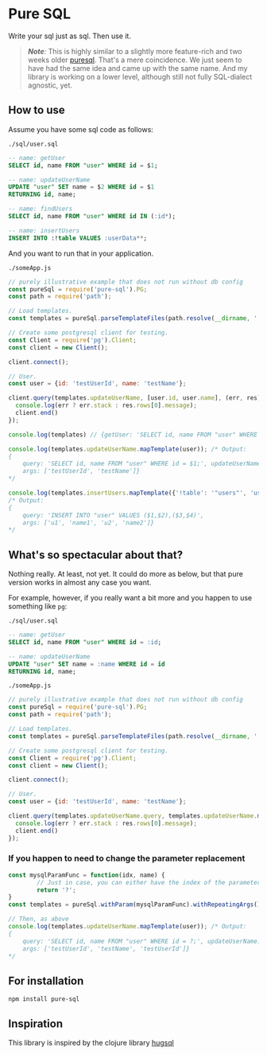 # Pure SQL

Write your sql just as sql. Then use it.

> _**Note**:_
> This is highly similar to a slightly more feature-rich and two weeks older [puresql](https://github.com/neonerd/puresql).
> That's a mere coincidence. We just seem to have had the same idea and came up with the same name.
> And my library is working on a lower level, although still not fully SQL-dialect agnostic, yet.

## How to use

Assume you have some sql code as follows:

`./sql/user.sql`
```sql
-- name: getUser
SELECT id, name FROM "user" WHERE id = $1;

-- name: updateUserName
UPDATE "user" SET name = $2 WHERE id = $1
RETURNING id, name;

-- name: findUsers
SELECT id, name FROM "user" WHERE id IN (:id*);

-- name: insertUsers
INSERT INTO :!table VALUES :userData**;
```

And you want to run that in your application.

`./someApp.js`
```js
// purely illustrative example that does not run without db config
const pureSql = require('pure-sql').PG;
const path = require('path');

// Load templates.
const templates = pureSql.parseTemplateFiles(path.resolve(__dirname, './sql'), '.sql');

// Create some postgresql client for testing.
const Client = require('pg').Client;
const client = new Client();

client.connect();

// User.
const user = {id: 'testUserId', name: 'testName'};

client.query(templates.updateUserName, [user.id, user.name], (err, res) => {
  console.log(err ? err.stack : res.rows[0].message);
  client.end()
});

console.log(templates) // {getUser: 'SELECT id, name FROM "user" WHERE id = $1;', updateUserName: 'UPDATE "user" SET name = $2 WHERE id = $1\nRETURNING id, name;'}

console.log(templates.updateUserName.mapTemplate(user)); /* Output:
{
	query: 'SELECT id, name FROM "user" WHERE id = $1;', updateUserName: 'UPDATE "user" SET name = $2 WHERE id = $1\nRETURNING id, name;',
	args: ['testUserId', 'testName']}
*/

console.log(templates.insertUsers.mapTemplate({'!table': '"users"', 'userData**': [['u1', 'name1'], ['u2', 'name2']]}));
/* Output:
{
	query: 'INSERT INTO "user" VALUES ($1,$2),($3,$4)',
	args: ['u1', 'name1', 'u2', 'name2']}
*/
```

## What's so spectacular about that?

Nothing really. At least, not yet. It could do more as below, but that pure version works in almost
any case you want.

For example, however, if you really want a bit more and you happen to use something like `pg`:

`./sql/user.sql`
```sql
-- name: getUser
SELECT id, name FROM "user" WHERE id = :id;

-- name: updateUserName
UPDATE "user" SET name = :name WHERE id = id
RETURNING id, name;
```
`./someApp.js`
```js
// purely illustrative example that does not run without db config
const pureSql = require('pure-sql').PG;
const path = require('path');

// Load templates.
const templates = pureSql.parseTemplateFiles(path.resolve(__dirname, './sql'), '.sql');

// Create some postgresql client for testing.
const Client = require('pg').Client;
const client = new Client();

client.connect();

// User.
const user = {id: 'testUserId', name: 'testName'};

client.query(templates.updateUserName.query, templates.updateUserName.map(user), (err, res) => {
  console.log(err ? err.stack : res.rows[0].message);
  client.end()
});
```

### If you happen to need to change the parameter replacement
```js
const mysqlParamFunc = function(idx, name) {
		// Just in case, you can either have the index of the parameter and its name
        return '?';
}
const templates = pureSql.withParam(mysqlParamFunc).withRepeatingArgs().parseTemplateFiles(path.resolve(__dirname, './sql'), '.sql');

// Then, as above
console.log(templates.updateUserName.mapTemplate(user)); /* Output:
{
    query: 'SELECT id, name FROM "user" WHERE id = ?;', updateUserName: 'UPDATE "user" SET name = ? WHERE id = ?\nRETURNING id, name;',
    args: ['testUserId', 'testName', 'testUserId']}
*/
```


## For installation

`npm install pure-sql`

## Inspiration

This library is inspired by the clojure library [hugsql](https://github.com/layerware/hugsql)
